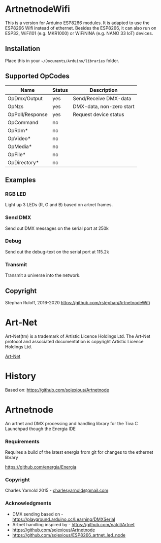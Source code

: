 # ArtnetnodeWifi

This is a version for Arduino ESP8266 modules. It is adapted to use the ESP8266 Wifi instead of ethernet.
Besides the ESP8266, it can also run on ESP32, WiFi101 (e.g. MKR1000) or WiFiNINA (e.g. NANO 33 IoT) devices.

## Installation

Place this in your `~/Documents/Arduino/libraries` folder.

## Supported OpCodes

|Name           | Status | Description
|---------------|--------|--------------------------|
|OpDmx/Output   | yes    | Send/Receive DMX-data    |
|OpNzs          | yes    | DMX-data, non-zero start |
|OpPoll/Response| yes    | Request device status    |
|OpCommand      | no     | |
|OpRdm*         | no     | |
|OpVideo*       | no     | |
|OpMedia*       | no     | |
|OpFile*        | no     | |
|OpDirectory*   | no     | |


## Examples

### RGB LED

Light up 3 LEDs (R, G and B) based on artnet frames.

### Send DMX

Send out DMX messages on the serial port at 250k

### Debug

Send out the debug-text on the serial port at 115.2k

### Transmit

Transmit a universe into the network.

## Copyright
Stephan Ruloff, 2016-2020
https://github.com/rstephan/ArtnetnodeWifi

# Art-Net

Art-Net(tm) is a trademark of Artistic Licence Holdings Ltd. The Art-Net protocol and associated documentation is copyright Artistic Licence Holdings Ltd.

[Art-Net](http://www.artisticlicence.com/WebSiteMaster/User%20Guides/art-net.pdf)

# History

Based on: https://github.com/solexious/Artnetnode

# Artnetnode
An artnet and DMX processing and handling library for the Tiva C Launchpad though the Energia IDE

### Requirements
Requires a build of the latest energia from git for changes to the ethernet library

https://github.com/energia/Energia

### Copyright
Charles Yarnold 2015 - charlesyarnold@gmail.com

### Acknowledgments
* DMX sending based on - https://playground.arduino.cc/Learning/DMXSerial
* Artnet handling inspired by - https://github.com/natcl/Artnet
* https://github.com/solexious/Artnetnode
* https://github.com/solexious/ESP8266_artnet_led_node
